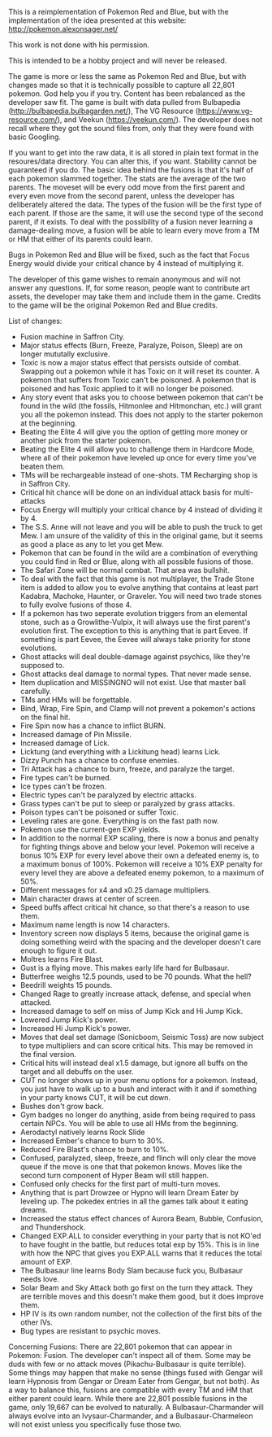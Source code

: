 This is a reimplementation of Pokemon Red and Blue, but with the implementation of the idea presented at this website:  http://pokemon.alexonsager.net/

This work is not done with his permission.

This is intended to be a hobby project and will never be released.

The game is more or less the same as Pokemon Red and Blue, but with changes made so that it is technically possible to capture all 22,801 pokemon.  God help you if you try.  Content has been rebalanced as the developer saw fit.  The game is built with data pulled from Bulbapedia (http://bulbapedia.bulbagarden.net/), The VG Resource (https://www.vg-resource.com/), and Veekun (https://veekun.com/).  The developer does not recall where they got the sound files from, only that they were found with basic Googling.

If you want to get into the raw data, it is all stored in plain text format in the resoures/data directory.  You can alter this, if you want.  Stability cannot be guaranteed if you do.  The basic idea behind the fusions is that it's half of each pokemon slammed together.  The stats are the average of the two parents.  The moveset will be every odd move from the first parent and every even move from the second parent, unless the developer has deliberately altered the data.  The types of the fusion will be the first type of each parent.  If those are the same, it will use the second type of the second parent, if it exists.  To deal with the possibility of a fusion never learning a damage-dealing move, a fusion will be able to learn every move from a TM or HM that either of its parents could learn.

Bugs in Pokemon Red and Blue will be fixed, such as the fact that Focus Energy would divide your critical chance by 4 instead of multiplying it.

The developer of this game wishes to remain anonymous and will not answer any questions.  If, for some reason, people want to contribute art assets, the developer may take them and include them in the game.  Credits to the game will be the original Pokemon Red and Blue credits.

List of changes:
- Fusion machine in Saffron City.
- Major status effects (Burn, Freeze, Paralyze, Poison, Sleep) are on longer mututally exclusive.
- Toxic is now a major status effect that persists outside of combat.  Swapping out a pokemon while it has Toxic on it will reset its counter.  A pokemon that suffers from Toxic can't be poisoned.  A pokemon that is poisoned and has Toxic applied to it will no longer be poisoned.
- Any story event that asks you to choose between pokemon that can't be found in the wild (the fossils, Hitmonlee and Hitmonchan, etc.) will grant you all the pokemon instead.  This does not apply to the starter pokemon at the beginning.
- Beating the Elite 4 will give you the option of getting more money or another pick from the starter pokemon.
- Beating the Elite 4 will allow you to challenge them in Hardcore Mode, where all of their pokemon have leveled up once for every time you've beaten them.
- TMs will be rechargeable instead of one-shots.  TM Recharging shop is in Saffron City.
- Critical hit chance will be done on an individual attack basis for multi-attacks
- Focus Energy will multiply your critical chance by 4 instead of dividing it by 4.
- The S.S. Anne will not leave and you will be able to push the truck to get Mew.  I am unsure of the validity of this in the original game, but it seems as good a place as any to let you get Mew.
- Pokemon that can be found in the wild are a combination of everything you could find in Red or Blue, along with all possible fusions of those.
- The Safari Zone will be normal combat.  That area was bullshit.
- To deal with the fact that this game is not multiplayer, the Trade Stone item is added to allow you to evolve anything that contains at least part Kadabra, Machoke, Haunter, or Graveler.  You will need two trade stones to fully evolve fusions of those 4.
- If a pokemon has two seperate evolution triggers from an elemental stone, such as a Growlithe-Vulpix, it will always use the first parent's evolution first.  The exception to this is anything that is part Eevee.  If something is part Eevee, the Eevee will always take priority for stone evolutions.
- Ghost attacks will deal double-damage against psychics, like they're supposed to.
- Ghost attacks deal damage to normal types.  That never made sense.
- Item duplication and MISSINGNO will not exist.  Use that master ball carefully.
- TMs and HMs will be forgettable.
- Bind, Wrap, Fire Spin, and Clamp will not prevent a pokemon's actions on the final hit.
- Fire Spin now has a chance to inflict BURN.
- Increased damage of Pin Missile.
- Increased damage of Lick.
- Licktung (and everything with a Lickitung head) learns Lick.
- Dizzy Punch has a chance to confuse enemies.
- Tri Attack has a chance to burn, freeze, and paralyze the target.
- Fire types can't be burned.
- Ice types can't be frozen.
- Electric types can't be paralyzed by electric attacks.
- Grass types can't be put to sleep or paralyzed by grass attacks.
- Poison types can't be poisoned or suffer Toxic.
- Leveling rates are gone.  Everything is on the fast path now.
- Pokemon use the current-gen EXP yields.
- In addition to the normal EXP scaling, there is now a bonus and penalty for fighting things above and below your level.  Pokemon will receive a bonus 10% EXP for every level above their own a defeated enemy is, to a maximum bonus of 100%.  Pokemon will receive a 10% EXP penalty for every level they are above a defeated enemy pokemon, to a maximum of 50%.
- Different messages for x4 and x0.25 damage multipliers.
- Main character draws at center of screen.
- Speed buffs affect critical hit chance, so that there's a reason to use them.
- Maximum name length is now 14 characters.
- Inventory screen now displays 5 items, because the original game is doing something weird with the spacing and the developer doesn't care enough to figure it out.
- Moltres learns Fire Blast.
- Gust is a flying move.  This makes early life hard for Bulbasaur.
- Butterfree weighs 12.5 pounds, used to be 70 pounds.  What the hell?
- Beedrill weights 15 pounds.
- Changed Rage to greatly increase attack, defense, and special when attacked.
- Increased damage to self on miss of Jump Kick and Hi Jump Kick.
- Lowered Jump Kick's power.
- Increased Hi Jump Kick's power.
- Moves that deal set damage (Sonicboom, Seismic Toss) are now subject to type multipliers and can score critical hits.  This may be removed in the final version.
- Critical hits will instead deal x1.5 damage, but ignore all buffs on the target and all debuffs on the user.
- CUT no longer shows up in your menu options for a pokemon.  Instead, you just have to walk up to a bush and interact with it and if something in your party knows CUT, it will be cut down.
- Bushes don't grow back.
- Gym badges no longer do anything, aside from being required to pass certain NPCs.  You will be able to use all HMs from the beginning.
- Aerodactyl natively learns Rock Slide
- Increased Ember's chance to burn to 30%.
- Reduced Fire Blast's chance to burn to 10%.
- Confused, paralyzed, sleep, freeze, and flinch will only clear the move queue if the move is one that that pokemon knows.  Moves like the second turn component of Hyper Beam will still happen.
- Confused only checks for the first part of multi-turn moves.
- Anything that is part Drowzee or Hypno will learn Dream Eater by leveling up.  The pokedex entries in all the games talk about it eating dreams.
- Increased the status effect chances of Aurora Beam, Bubble, Confusion, and Thundershock.
- Changed EXP.ALL to consider everything in your party that is not KO'ed to have fought in the battle, but reduces total exp by 15%.  This is in line with how the NPC that gives you EXP.ALL warns that it reduces the total amount of EXP.
- The Bulbasaur line learns Body Slam because fuck you, Bulbasaur needs love.
- Solar Beam and Sky Attack both go first on the turn they attack.  They are terrible moves and this doesn't make them good, but it does improve them.
- HP IV is its own random number, not the collection of the first bits of the other IVs.
- Bug types are resistant to psychic moves.

Concerning Fusions:
  There are 22,801 pokemon that can appear in Pokemon: Fusion.  The developer can't inspect all of them.  Some may be duds with few or no attack moves (Pikachu-Bulbasaur is quite terrible).  Some things may happen that make no sense (things fused with Gengar will learn Hypnosis from Gengar or Dream Eater from Gengar, but not both).  As a way to balance this, fusions are compatible with every TM and HM that either parent could learn.
  While there are 22,801 possible fusions in the game, only 19,667 can be evolved to naturally.  A Bulbasaur-Charmander will always evolve into an Ivysaur-Charmander, and a Bulbasaur-Charmeleon will not exist unless you specifically fuse those two.

